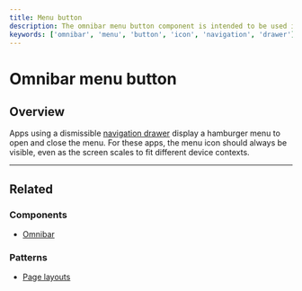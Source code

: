 ```yaml
---
title: Menu button
description: The omnibar menu button component is intended to be used in the omnibar as a familiar location for users to control the visibility of the navigation drawer.
keywords: ['omnibar', 'menu', 'button', 'icon', 'navigation', 'drawer']
---
```


# Omnibar menu button

<ComponentVisual
  figmaUrl=""
  storybookUrl="https://forge.tylerdev.io/main/?path=/story/components-app-bar-menu-button--default" />

## Overview

Apps using a dismissible [navigation drawer](/components/navigation/navigation-drawer) display a hamburger menu to open and close the menu. For these apps, the menu icon should always be visible, even as the screen scales to fit different device contexts. 

---

## Related 

### Components

- [Omnibar](/components/omni/omnibar)

### Patterns

- [Page layouts](/core-patterns/layout/page-layouts)
